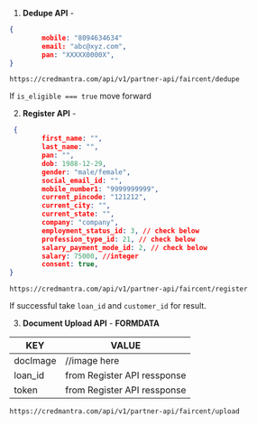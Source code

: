 1. **Dedupe API** -
```json
{
        mobile: "8094634634"
        email: "abc@xyz.com",
        pan: "XXXXX0000X",
}
```
```
https://credmantra.com/api/v1/partner-api/faircent/dedupe
```
If ```is_eligible === true``` move forward

2. **Register API** -
```json
 {
        first_name: "",
        last_name: "",
        pan: "",
        dob: 1988-12-29,
        gender: "male/female",
        social_email_id: "",
        mobile_number1: "9999999999",
        current_pincode: "121212",
        current_city: "",
        current_state: "",
        company: "company",
        employment_status_id: 3, // check below
        profession_type_id: 21, // check below
        salary_payment_mode_id: 2, // check below
        salary: 75000, //integer
        consent: true,
}
```
```
https://credmantra.com/api/v1/partner-api/faircent/register
```
If successful take ```loan_id``` and ```customer_id``` for result.
<div style="page-break-after: always;"></div>

3. **Document Upload API** -
**FORMDATA**

| KEY      | VALUE                       |
| -------- | --------------------------- |
| docImage | //image here                |
| loan_id  | from Register API ressponse |
| token    | from Register API ressponse |
```
https://credmantra.com/api/v1/partner-api/faircent/upload
```